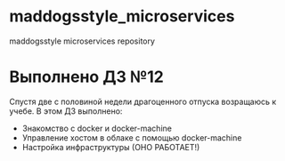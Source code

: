 # maddogsstyle_microservices
maddogsstyle microservices repository

# Выполнено ДЗ №12
Спустя две с половиной недели драгоценного отпуска возращаюсь к учебе.
В этом ДЗ выполнено:
 - Знакомство с docker и docker-machine
 - Управление хостом в облаке с помощью docker-machine
 - Настройка инфраструктуры (ОНО РАБОТАЕТ!)
